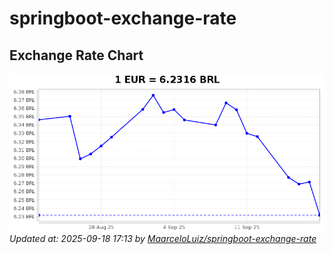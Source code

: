 # springboot-exchange-rate

<!-- EXCHANGE-RATE-START -->
## Exchange Rate Chart

![Exchange Rate Chart](charts/chart.png)*Updated at: 2025-09-18 17:13 by [MaarceloLuiz/springboot-exchange-rate](https://github.com/MaarceloLuiz/springboot-exchange-rate)*


<!-- EXCHANGE-RATE-END -->